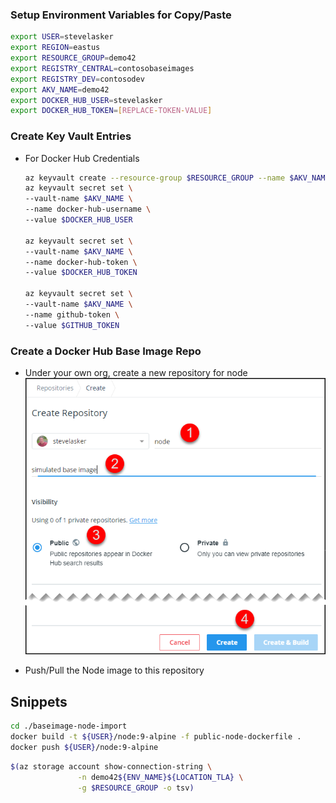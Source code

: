 ### Setup Environment Variables for Copy/Paste

  ```sh
  export USER=stevelasker
  export REGION=eastus
  export RESOURCE_GROUP=demo42
  export REGISTRY_CENTRAL=contosobaseimages
  export REGISTRY_DEV=contosodev
  export AKV_NAME=demo42
  export DOCKER_HUB_USER=stevelasker
  export DOCKER_HUB_TOKEN=[REPLACE-TOKEN-VALUE]
  ```

### Create Key Vault Entries

- For Docker Hub Credentials

  ```sh
  az keyvault create --resource-group $RESOURCE_GROUP --name $AKV_NAME
  az keyvault secret set \
  --vault-name $AKV_NAME \
  --name docker-hub-username \
  --value $DOCKER_HUB_USER

  az keyvault secret set \
  --vault-name $AKV_NAME \
  --name docker-hub-token \
  --value $DOCKER_HUB_TOKEN

  az keyvault secret set \
  --vault-name $AKV_NAME \
  --name github-token \
  --value $GITHUB_TOKEN
  ```

### Create a Docker Hub Base Image Repo

- Under your own org, create a new repository for node  
  ![](./media/create-base-image-docker-hub.png)

- Push/Pull the Node image to this repository

## Snippets

```sh
cd ./baseimage-node-import
docker build -t ${USER}/node:9-alpine -f public-node-dockerfile .
docker push ${USER}/node:9-alpine
```

```sh
$(az storage account show-connection-string \
               -n demo42${ENV_NAME}${LOCATION_TLA} \
               -g $RESOURCE_GROUP -o tsv)
```
